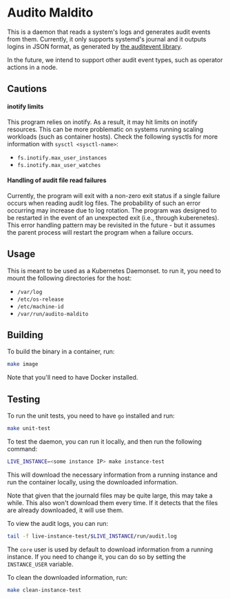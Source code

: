 # Audito Maldito

This is a daemon that reads a system's logs and generates audit events from them.
Currently, it only supports systemd's journal and it outputs logins in JSON format,
as generated by [the auditevent library](https://github.com/metal-toolbox/auditevent).

In the future, we intend to support other audit event types, such as operator
actions in a node.

## Cautions

#### inotify limits

This program relies on inotify. As a result, it may hit limits on inotify
resources. This can be more problematic on systems running scaling workloads
(such as container hosts). Check the following sysctls for more information
with `sysctl <sysctl-name>`:
  - `fs.inotify.max_user_instances`
  - `fs.inotify.max_user_watches`

#### Handling of audit file read failures

Currently, the program will exit with a non-zero exit status if a single
failure occurs when reading audit log files. The probability of such an
error occurring may increase due to log rotation. The program was designed to
be restarted in the event of an unexpected exit (i.e., through kuberenetes).
This error handling pattern may be revisited in the future - but it assumes
the parent process will restart the program when a failure occurs.

## Usage

This is meant to be used as a Kubernetes Daemonset. to run it, you need
to mount the following directories for the host:

* `/var/log`
* `/etc/os-release`
* `/etc/machine-id`
* `/var/run/audito-maldito`

## Building

To build the binary in a container, run:

```bash
make image
```

Note that you'll need to have Docker installed.

## Testing

To run the unit tests, you need to have `go` installed and run:

```bash
make unit-test
```

To test the daemon, you can run it locally, and then run the following command:

```bash
LIVE_INSTANCE=<some instance IP> make instance-test
```

This will download the necessary information from a running instance and run
the container locally, using the downloaded information.

Note that given that the journald files may be quite large, this may take a while.
This also won't download them every time. If it detects that the files are already
downloaded, it will use them.

To view the audit logs, you can run:
    
```bash
tail -f live-instance-test/$LIVE_INSTANCE/run/audit.log
```

The `core` user is used by default to download information from a running instance.
If you need to change it, you can do so by setting the `INSTANCE_USER` variable.

To clean the downloaded information, run:

```bash
make clean-instance-test
```
